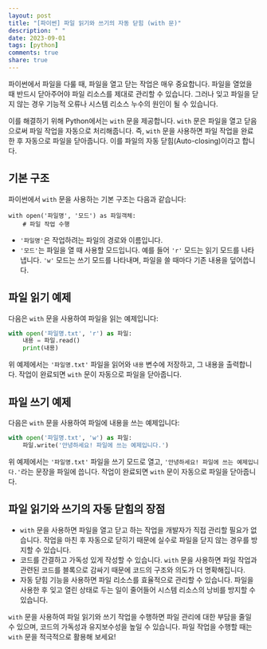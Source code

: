 ```yaml
---
layout: post
title: "[파이썬] 파일 읽기와 쓰기의 자동 닫힘 (with 문)"
description: " "
date: 2023-09-01
tags: [python]
comments: true
share: true
---
```


파이썬에서 파일을 다룰 때, 파일을 열고 닫는 작업은 매우 중요합니다. 파일을 열었을 때 반드시 닫아주어야 파일 리소스를 제대로 관리할 수 있습니다. 그러나 잊고 파일을 닫지 않는 경우 기능적 오류나 시스템 리소스 누수의 원인이 될 수 있습니다.

이를 해결하기 위해 Python에서는 `with` 문을 제공합니다. `with` 문은 파일을 열고 닫음으로써 파일 작업을 자동으로 처리해줍니다. 즉, `with` 문을 사용하면 파일 작업을 완료한 후 자동으로 파일을 닫아줍니다. 이를 파일의 자동 닫힘(Auto-closing)이라고 합니다.

## 기본 구조

파이썬에서 `with` 문을 사용하는 기본 구조는 다음과 같습니다:

```
with open('파일명', '모드') as 파일객체:
    # 파일 작업 수행
```

- `'파일명'`은 작업하려는 파일의 경로와 이름입니다.
- `'모드'`는 파일을 열 때 사용할 모드입니다. 예를 들어 `'r'` 모드는 읽기 모드를 나타냅니다. `'w'` 모드는 쓰기 모드를 나타내며, 파일을 쓸 때마다 기존 내용을 덮어씁니다.

## 파일 읽기 예제

다음은 `with` 문을 사용하여 파일을 읽는 예제입니다:

```python
with open('파일명.txt', 'r') as 파일:
    내용 = 파일.read()
    print(내용)
```

위 예제에서는 `'파일명.txt'` 파일을 읽어와 `내용` 변수에 저장하고, 그 내용을 출력합니다. 작업이 완료되면 `with` 문이 자동으로 파일을 닫아줍니다.

## 파일 쓰기 예제

다음은 `with` 문을 사용하여 파일에 내용을 쓰는 예제입니다:

```python
with open('파일명.txt', 'w') as 파일:
    파일.write('안녕하세요! 파일에 쓰는 예제입니다.')
```

위 예제에서는 `'파일명.txt'` 파일을 쓰기 모드로 열고, `'안녕하세요! 파일에 쓰는 예제입니다.'`라는 문장을 파일에 씁니다. 작업이 완료되면 `with` 문이 자동으로 파일을 닫아줍니다.

## 파일 읽기와 쓰기의 자동 닫힘의 장점

- `with` 문을 사용하면 파일을 열고 닫고 하는 작업을 개발자가 직접 관리할 필요가 없습니다. 작업을 마친 후 자동으로 닫히기 때문에 실수로 파일을 닫지 않는 경우를 방지할 수 있습니다.
- 코드를 간결하고 가독성 있게 작성할 수 있습니다. `with` 문을 사용하면 파일 작업과 관련된 코드를 블록으로 감싸기 때문에 코드의 구조와 의도가 더 명확해집니다.
- 자동 닫힘 기능을 사용하면 파일 리소스를 효율적으로 관리할 수 있습니다. 파일을 사용한 후 잊고 열린 상태로 두는 일이 줄어들어 시스템 리소스의 낭비를 방지할 수 있습니다.

`with` 문을 사용하여 파일 읽기와 쓰기 작업을 수행하면 파일 관리에 대한 부담을 줄일 수 있으며, 코드의 가독성과 유지보수성을 높일 수 있습니다. 파일 작업을 수행할 때는 `with` 문을 적극적으로 활용해 보세요!
